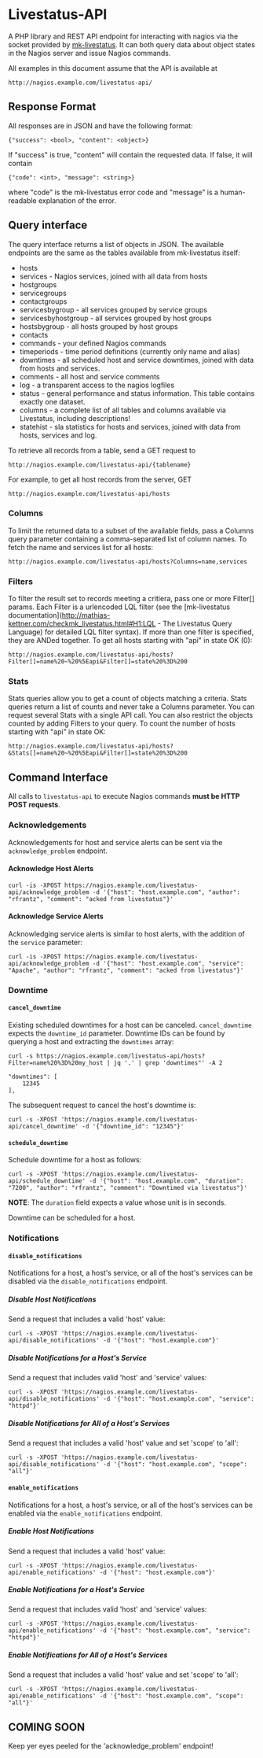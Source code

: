 # Livestatus-API

A PHP library and REST API endpoint for interacting with nagios via the socket
provided by [mk-livestatus](http://mathias-kettner.com/checkmk_livestatus.html). It can both query data about object states in the
Nagios server and issue Nagios commands.

All examples in this document assume that the API is available at

    http://nagios.example.com/livestatus-api/

## Response Format

All responses are in JSON and have the following format:

    {"success": <bool>, "content": <object>}

If "success" is true, "content" will contain the requested data. If false, it
will contain

    {"code": <int>, "message": <string>}

where "code" is the mk-livestatus error code and "message" is a human-readable
explanation of the error.

## Query interface

The query interface returns a list of objects in JSON. The available endpoints are
the same as the tables available from mk-livestatus itself:

* hosts
* services - Nagios services, joined with all data from hosts
* hostgroups
* servicegroups
* contactgroups
* servicesbygroup - all services grouped by service groups
* servicesbyhostgroup - all services grouped by host groups
* hostsbygroup - all hosts grouped by host groups
* contacts
* commands - your defined Nagios commands
* timeperiods - time period definitions (currently only name and alias)
* downtimes - all scheduled host and service downtimes, joined with data from hosts and services.
* comments - all host and service comments
* log - a transparent access to the nagios logfiles
* status - general performance and status information. This table contains exactly one dataset.
* columns - a complete list of all tables and columns available via Livestatus, including descriptions!
* statehist -  sla statistics for hosts and services, joined with data from hosts, services and log.


To retrieve all records from a table, send a GET request to

    http://nagios.example.com/livestatus-api/{tablename}

For example, to get all host records from the server, GET

    http://nagios.example.com/livestatus-api/hosts

### Columns

To limit the returned data to a subset of the available fields, pass a Columns
query parameter containing a comma-separated list of column names. To fetch the
name and services list for all hosts:

    http://nagios.example.com/livestatus-api/hosts?Columns=name,services

### Filters

To filter the result set to records meeting a critiera, pass one or more
Filter[] params. Each Filter is a urlencoded LQL filter (see the [mk-livestatus
documentation](http://mathias-kettner.com/checkmk_livestatus.html#H1:LQL - The Livestatus Query Language) 
for detailed LQL filter syntax). If more than one filter is specified, they are 
ANDed together. To get all hosts starting with "api" in state OK (0):

    http://nagios.example.com/livestatus-api/hosts?Filter[]=name%20~%20%5Eapi&Filter[]=state%20%3D%200

### Stats

Stats queries allow you to get a count of objects matching a criteria. Stats
queries return a list of counts and never take a Columns parameter. You can
request several Stats with a single API call. You can also restrict the objects
counted by adding Filters to your query. To count the number of hosts starting
with "api" in state OK:

    http://nagios.example.com/livestatus-api/hosts?&Stats[]=name%20~%20%5Eapi&Filter[]=state%20%3D%200
    
## Command Interface

All calls to ``livestatus-api`` to execute Nagios commands **must be HTTP POST requests**.

### Acknowledgements

Acknowledgements for host and service alerts can be sent via the ``acknowledge_problem`` endpoint.

#### Acknowledge Host Alerts

    curl -is -XPOST https://nagios.example.com/livestatus-api/acknowledge_problem -d '{"host": "host.example.com", "author": "rfrantz", "comment": "acked from livestatus"}'

#### Acknowledge Service Alerts

Acknowledging service alerts is similar to host alerts, with the addition of the ``service`` parameter:

    curl -is -XPOST https://nagios.example.com/livestatus-api/acknowledge_problem -d '{"host": "host.example.com", "service": "Apache", "author": "rfrantz", "comment": "acked from livestatus"}'

### Downtime

#### ``cancel_downtime``

Existing scheduled downtimes for a host can be canceled. ``cancel_downtime``
expects the ``downtime_id`` parameter. Downtime IDs can be found by querying a
host and extracting the ``downtimes`` array:

    curl -s https://nagios.example.com/livestatus-api/hosts?Filter=name%20%3D%20my_host | jq '.' | grep 'downtimes"' -A 2
    
    "downtimes": [
        12345
    ],

The subsequent request to cancel the host's downtime is:

    curl -s -XPOST 'https://nagios.example.com/livestatus-api/cancel_downtime' -d '{"downtime_id": "12345"}'

#### ``schedule_downtime``

Schedule downtime for a host as follows:

    curl -s -XPOST 'https://nagios.example.com/livestatus-api/schedule_downtime' -d '{"host": "host.example.com", "duration": "7200", "author": "rfrantz", "comment": "Downtimed via livestatus"}'

**NOTE**: The ``duration`` field expects a value whose unit is in seconds.

Downtime can be scheduled for a host.

### Notifications

#### ``disable_notifications``

Notifications for a host, a host's service, or all of the host's services can be disabled via the ``disable_notifications`` endpoint.

##### Disable Host Notifications

Send a request that includes a valid 'host' value:

    curl -s -XPOST 'https://nagios.example.com/livestatus-api/disable_notifications' -d '{"host": "host.example.com"}'

##### Disable Notifications for a Host's Service

Send a request that includes valid 'host' and 'service' values:

    curl -s -XPOST 'https://nagios.example.com/livestatus-api/disable_notifications' -d '{"host": "host.example.com", "service": "httpd"}'

##### Disable Notifications for All of a Host's Services

Send a request that includes a valid 'host' value and set 'scope' to 'all':

    curl -s -XPOST 'https://nagios.example.com/livestatus-api/disable_notifications' -d '{"host": "host.example.com", "scope": "all"}'

#### ``enable_notifications``

Notifications for a host, a host's service, or all of the host's services can be enabled via the ``enable_notifications`` endpoint.

##### Enable Host Notifications

Send a request that includes a valid 'host' value:

    curl -s -XPOST 'https://nagios.example.com/livestatus-api/enable_notifications' -d '{"host": "host.example.com"}'

##### Enable Notifications for a Host's Service

Send a request that includes valid 'host' and 'service' values:

    curl -s -XPOST 'https://nagios.example.com/livestatus-api/enable_notifications' -d '{"host": "host.example.com", "service": "httpd"}'

##### Enable Notifications for All of a Host's Services

Send a request that includes a valid 'host' value and set 'scope' to 'all':

    curl -s -XPOST 'https://nagios.example.com/livestatus-api/enable_notifications' -d '{"host": "host.example.com", "scope": "all"}'

## COMING SOON

Keep yer eyes peeled for the 'acknowledge_problem' endpoint!
